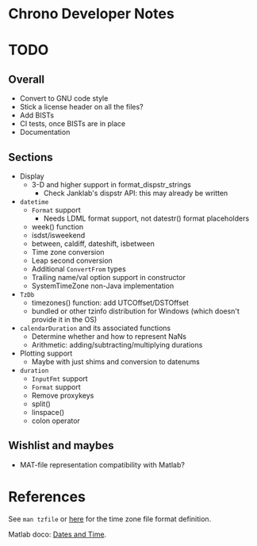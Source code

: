 Chrono Developer Notes
======================

# TODO

## Overall

* Convert to GNU code style
* Stick a license header on all the files?
* Add BISTs
* CI tests, once BISTs are in place
* Documentation

## Sections

* Display
  * 3-D and higher support in format_dispstr_strings
    * Check Janklab's dispstr API: this may already be written
* `datetime`
  * `Format` support
    * Needs LDML format support, not datestr() format placeholders
  * week() function
  * isdst/isweekend
  * between, caldiff, dateshift, isbetween
  * Time zone conversion
  * Leap second conversion
  * Additional `ConvertFrom` types
  * Trailing name/val option support in constructor
  * SystemTimeZone non-Java implementation
* `TzDb`
  * timezones() function: add UTCOffset/DSTOffset
  * bundled or other tzinfo distribution for Windows (which doesn't provide it in the OS)
* `calendarDuration` and its associated functions
  * Determine whether and how to represent NaNs
  * Arithmetic: adding/subtracting/multiplying durations
* Plotting support
  * Maybe with just shims and conversion to datenums
* `duration`
  * `InputFmt` support
  * `Format` support
  * Remove proxykeys
  * split()
  * linspace()
  * colon operator

## Wishlist and maybes

* MAT-file representation compatibility with Matlab?

# References

See `man tzfile` or [here](http://man7.org/linux/man-pages/man5/tzfile.5.html) for the time zone file format definition.

Matlab doco: [Dates and Time](https://www.mathworks.com/help/matlab/date-and-time-operations.html).